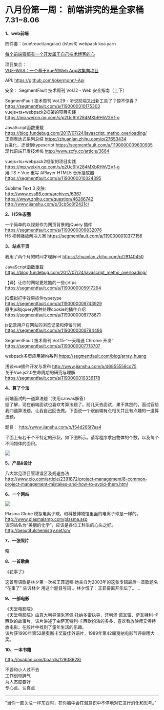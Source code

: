 
# 八月份第一周： 前端讲究的是全家桶 <small>7.31~8.06</small>

__1、web前端__    
 
四件套：(vue\react\angular) (ts\es6) webpack koa yarn 

[每个前端猿都有一个开发属于自己技术博客的心](https://segmentfault.com/a/1190000010301516)

项目集合：  
[VUE-WAS：一个基于Vue的Web App收集向项目](https://segmentfault.com/a/1190000010330905)

API: https://github.com/jokermonn/-Api

安全： 
SegmentFault 技术周刊 Vol.12 - Web 安全指南（上下）

SegmentFault 技术周刊 Vol.29 - 听说前端又出新工具了？惊不惊喜？ https://segmentfault.com/a/1190000010175303    
vuejs+ts+webpack2框架的项目实践 https://mp.weixin.qq.com/s/p2Uc9IV284MXbRHhV2Vf-g  

JavaScript函数重载 https://blog.fundebug.com/2017/07/24/javascript_metho_overloading/  
正则表达式系列总结 https://zhuanlan.zhihu.com/p/27653434  
js进化，迁徙到typescript https://segmentfault.com/a/1190000009630935   
现代前端开发技术栈 http://www.zcfy.cc/article/3664

vuejs+ts+webpack2框架的项目实践 https://mp.weixin.qq.com/s/p2Uc9IV284MXbRHhV2Vf-g  
用 TS + Vue 重写 APlayer HTML5 音乐播放器 https://segmentfault.com/a/1190000010324395

Sublime Text 3 皮肤:  
http://www.css88.com/archives/6367 
https://www.zhihu.com/question/46266742 
http://www.jianshu.com/p/3cb5c6f2421c/ 

__2、H5生态圈__      

一个简单的以视频作为网页背景的jQuery 插件 https://segmentfault.com/a/1190000006832076   
H5 视频播放解决方案 https://segmentfault.com/a/1190000010377156

__3、站点干货__    

我用了两个月的时间才理解let https://zhuanlan.zhihu.com/p/28140450

JavaScript函数重载 https://blog.fundebug.com/2017/07/24/javascript_metho_overloading/

【译】让你的网站更炫酷的一些小tips https://segmentfault.com/a/1190000005917294

jQ模拟打字效果插件typetype https://segmentfault.com/a/1190000006743929  
原生js和jquery两种处理cookie的插件介绍 https://segmentfault.com/a/1190000006778671

js记录用户在网站的浏览记录和停留时间 https://segmentfault.com/a/1190000006794486

SegmentFault 技术周刊 Vol.15-“一天精通 Chrome 开发” https://segmentfault.com/a/1190000007713707

webpack多页应用架构系列 https://segmentfault.com/blog/array_huang

浅谈vue插件开发与发布 http://www.jianshu.com/p/d6855556cd75  
关于Vue.js2.0生命周期的研究与理解 https://segmentfault.com/a/1190000010336178

__4、算了个法__     

前端面试的一道算法题（使用canvas解答）  
据了解，现在前端面试也喜欢考算法题了。前几天去面试，果不其然的，面试官给我四道算法题，让我自己回去做。下面说一个跟前端有点相关并且有点趣的一道算法题。

题目： http://www.jianshu.com/p/f54d265f7aa4  

平面上有若干个不特定的形状，如下图所示。请写程序求出物体的个数，以及每个不同物体的面积。  

![](https://github.com/bluezhan/weekly/raw/master/docs/img/81-2.png) 

__5、产品&设计__        

八大常见项目管理误区及规避办法 http://www.cio.com/article/2391872/project-management/8-common-project-management-mistakes-and-how-to-avoid-them.html

__6、一个网站__

![](https://github.com/bluezhan/weekly/raw/master/docs/img/81-3.png) 

Plasma Globe 模拟电离子球。和科技博物馆里面的电离子球是一样的。
http://www.plasmalamp.com/plasma.asp    
该网站名为“美丽的化学”，应该是各位工科生的心头之好。
http://beautifulchemistry.net/cn/  

__7、一张照片__   

略

__8、一首歌曲__

《花事了》  

这首粤语歌是林夕第一次被王菲退稿 她亲自为2003年的这张专辑最后一首歌题名 “花事了” 告诉林夕 用这个题目写词 。林夕慌了：王菲要离开乐坛了。…   

__9、一部电影__   

《天堂电影院》   
《天堂电影院》由意大利导演朱塞佩·托纳多雷执导，菲利浦·诺瓦雷、萨瓦特利·卡西欧的故事片，该片讲述了由萨瓦特利·卡西欧扮演的多多，喜欢看放映师艾佛特放电影，在胶片中找到了童年生活的乐趣。  
该片获1990年第52届奥斯卡奖最佳外语片，1989年第42届戛纳电影节评审团大奖。

__10、一本书籍__ 

http://huaban.com/boards/12908928/ 

不要和小人过不去   
工作别带脾气   
为人态度要好    
专心点、认真点  

-------------------

“当你一直关注一样东西时，在你脑中会在潜意识中不停地对它进行消化和思考。”


